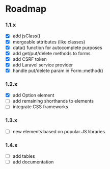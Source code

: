 # Roadmap

### 1.1.x
- [x] add jsClass()
- [x] mergeable attributes (like classes)
- [x] data() function for autocomplete purposes
- [x] add get/put/delete methods to forms
- [x] add CSRF token
- [x] add Laravel service provider
- [x] handle put/delete param in Form::method()

### 1.2.x
- [x] add Option element
- [ ] add remaining shorthands to elements
- [ ] integrate CSS frameworks

### 1.3.x 
- [ ] new elements based on popular JS libraries

### 1.4.x
- [ ] add tables
- [ ] add documentation